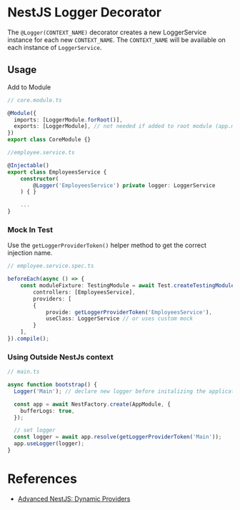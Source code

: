 # NestJS Logger Decorator

The `@Logger(CONTEXT_NAME)` decorator creates a new LoggerService instance for each new `CONTEXT_NAME`.
The `CONTEXT_NAME` will be available on each instance of `LoggerService`.

## Usage

Add to Module
```ts
// core.module.ts

@Module({
  imports: [LoggerModule.forRoot()],
  exports: [LoggerModule], // not needed if added to root module (app.module.ts)
})
export class CoreModule {}
```

```ts
//employee.service.ts

@Injectable()
export class EmployeesService {
    constructor(
        @Logger('EmployeesService') private logger: LoggerService
    ) { }

    ...
}
```

### Mock In Test

Use the `getLoggerProviderToken()` helper method to get the correct injection name.

```ts
// employee.service.spec.ts

beforeEach(async () => {
    const moduleFixture: TestingModule = await Test.createTestingModule({
        controllers: [EmployeesService],
        providers: [
        {
            provide: getLoggerProviderToken('EmployeesService'),
            useClass: LoggerService // or uses custom mock
        }
    ],
}).compile();
```

### Using Outside NestJs context

```ts
// main.ts

async function bootstrap() {
  Logger('Main'); // declare new logger before initalizing the application

  const app = await NestFactory.create(AppModule, {
    bufferLogs: true,
  });

  // set logger
  const logger = await app.resolve(getLoggerProviderToken('Main'));
  app.useLogger(logger);
}
```


# References

- [Advanced NestJS: Dynamic Providers](https://dev.to/nestjs/advanced-nestjs-dynamic-providers-1ee)